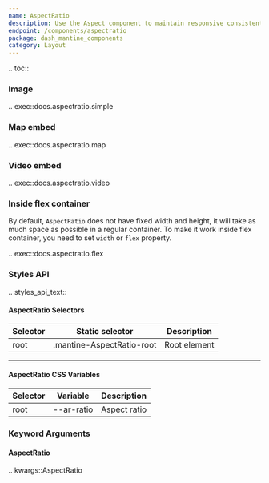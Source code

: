 ```yaml
---
name: AspectRatio
description: Use the Aspect component to maintain responsive consistent width/height ratio.
endpoint: /components/aspectratio
package: dash_mantine_components
category: Layout
---
```


.. toc::

### Image 

.. exec::docs.aspectratio.simple

### Map embed

.. exec::docs.aspectratio.map

### Video embed

.. exec::docs.aspectratio.video

### Inside flex container
By default, `AspectRatio` does not have fixed width and height, it will take as much space as possible in a regular
container. To make it work inside flex container, you need to set `width` or `flex` property.

.. exec::docs.aspectratio.flex

### Styles API

.. styles_api_text::

#### AspectRatio Selectors

| Selector | Static selector                 | Description   |
|----------|----------------------------------|---------------|
| root     | .mantine-AspectRatio-root        | Root element  |

---

#### AspectRatio CSS Variables

| Selector | Variable      | Description     |
|----------|---------------|-----------------|
| root     | --ar-ratio    | Aspect ratio    |



### Keyword Arguments

#### AspectRatio

.. kwargs::AspectRatio
